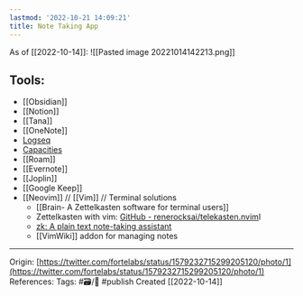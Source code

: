 ```yaml
---
lastmod: '2022-10-21 14:09:21'
title: Note Taking App
---
```


As of [[2022-10-14]]:
![[Pasted image 20221014142213.png]]

## Tools:
- [[Obsidian]]
- [[Notion]]
- [[Tana]]
- [[OneNote]]
- [Logseq](https://logseq.com/)
- [Capacities](https://capacities.io/)
- [[Roam]]
- [[Evernote]]
- [[Joplin]]
- [[Google Keep]]
- [[Neovim]] // [[Vim]] // Terminal solutions
	- [[Brain- A Zettelkasten software for terminal users]]
	- Zettelkasten with vim: [GitHub - renerocksai/telekasten.nvim](https://github.com/renerocksai/telekasten.nvim)I
	- [zk: A plain text note-taking assistant](https://github.com/mickael-menu/zk)	
	- [[VimWiki]] addon for managing notes 

---
Origin: [https://twitter.com/fortelabs/status/1579232715299205120/photo/1](https://twitter.com/fortelabs/status/1579232715299205120/photo/1)
References: 
Tags: #🗃/🌻 #publish 
Created [[2022-10-14]]